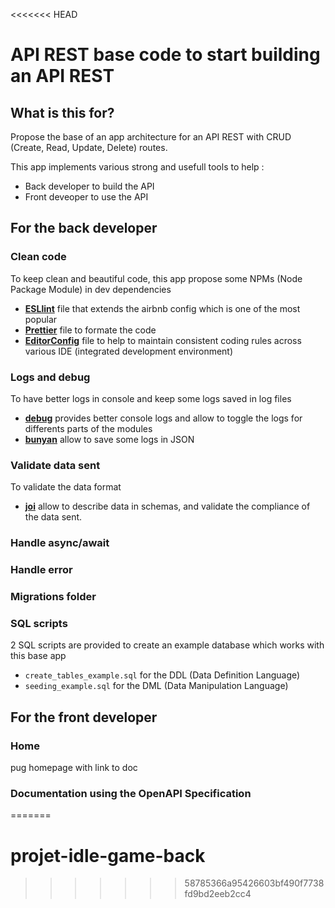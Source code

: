 <<<<<<< HEAD
# API REST base code to start building an API REST

## What is this for?

Propose the base of an app architecture for an API REST with CRUD (Create, Read, Update, Delete) routes.

This app implements various strong and usefull tools to help :

- Back developer to build the API
- Front deveoper to use the API

## For the back developer

### Clean code

To keep clean and beautiful code, this app propose some NPMs (Node Package Module) in dev dependencies

- **[ESLlint](https://eslint.org/)** file that extends the airbnb config which is one of the most popular
- **[Prettier](https://prettier.io/)** file to formate the code
- **[EditorConfig](https://editorconfig.org/)** file to help to maintain consistent coding rules across various IDE (integrated development environment)

### Logs and debug

To have better logs in console and keep some logs saved in log files

- **[debug](https://www.npmjs.com/package/debug)** provides better console logs and allow to toggle the logs for differents parts of the modules
- **[bunyan](https://www.npmjs.com/package/bunyan)** allow to save some logs in JSON

### Validate data sent

To validate the data format

- **[joi](https://www.npmjs.com/package/joi)** allow to describe data in schemas, and validate the compliance of the data sent.

### Handle async/await

### Handle error

### Migrations folder

### SQL scripts

2 SQL scripts are provided to create an example database which works with this base app

- `create_tables_example.sql` for the DDL (Data Definition Language)
- `seeding_example.sql` for the DML (Data Manipulation Language)

## For the front developer

### Home

pug homepage with link to doc

### Documentation using the OpenAPI Specification

=======
# projet-idle-game-back
>>>>>>> 58785366a95426603bf490f7738fd9bd2eeb2cc4
